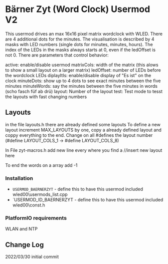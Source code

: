 # Bärner Zyt (Word Clock) Usermod V2

This usermod drives an max 16x16 pixel matrix wordclock with WLED. There are 4 additional dots for the minutes. 
The visualisation is described by 4 masks with LED numbers (single dots for minutes, minutes, hours). The index of the LEDs in the masks always starts at 0, even if the ledOffset is not 0.
There are parameters that control behavior:
 
active: enable/disable usermod
matrixCols: width of the matrix (this alows to show a small layout on a larger matrix)
ledOffset: number of LEDs before the wordclock LEDs
diplayItIs: enable/disable display of "Es ist" on the clock
minuteDots: show up to 4 dots to see exact minutes between the five minutes
minuteWords: say the minutes between the five minutes in words (scho fasch füf ab drü)
layout: Number of the layout
test: Test mode to tesst the layouts with fast changing numbers


## Layouts

in the file layouts.h there are already defined some layouts
To define a new layout increment MAX_LAYOUTS by one, copy a already defined layout and coppy everything to the end. Change on all #defines the layout number (#define LAYOUT_COLS_1 -> #define LAYOUT_COLS_8)

In File zyt-macros.h add new line every where you find a //insert new layout here

To end the words on a array add -1 
### Installation

* `USERMOD_BAERNERZYT`   - define this to have this usermod included wled00\usermods_list.cpp
* `USERMOD_ID_BAERNERZYT - define this to have this usermod included wled00\const.h

### PlatformIO requirements

WLAN and NTP


## Change Log

2022/03/30 initial commit
